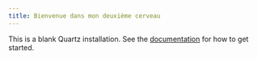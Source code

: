 ```yaml
---
title: Bienvenue dans mon deuxième cerveau
---
```


This is a blank Quartz installation.
See the [documentation](https://quartz.jzhao.xyz) for how to get started.

